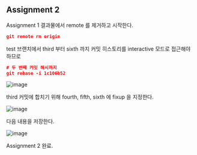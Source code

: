 ## Assignment 2 

Assignment 1 결과물에서 remote 를 제거하고 시작한다.

```json
git remote rm origin
```

test 브랜치에서 third 부터 sixth 까지 커밋 히스토리를 interactive 모드로 접근해야 하므로 

```json
# 두 번째 커밋 해시까지
git rebase -i 1c106b52
```

![image](https://user-images.githubusercontent.com/68385605/136381518-9b66dbb8-e5d5-46cc-8f88-d00abe9a6992.png)

third 커밋에 합치기 위해 fourth, fifth, sixth 에 fixup 을 지정한다. 

![image](https://user-images.githubusercontent.com/68385605/136381664-d33893c8-7b1f-487c-8e8d-f0dc2b5ca025.png)

다음 내용을 저장한다. 

![image](https://user-images.githubusercontent.com/68385605/136382095-e98411a2-7316-454e-a69f-e38d894d71af.png)

Assignment 2 완료.
